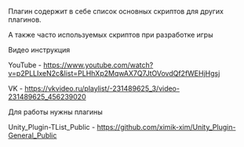 Плагин содержит в себе список основных скриптов для других плагинов.

А также часто используемых скриптов при разработке игры

Видео инструкция

YouTube - https://www.youtube.com/watch?v=p2PLLIxeN2c&list=PLHhXp2MqwAX7Q7JtOVovdQf2fWEHjHgsj

VK - https://vkvideo.ru/playlist/-231489625_3/video-231489625_456239020

Для работы нужны плагины

Unity_Plugin-TList_Public - https://github.com/ximik-xim/Unity_Plugin-General_Public
